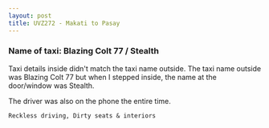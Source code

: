 ```yaml
---
layout: post
title: UVZ272 - Makati to Pasay
---
```


### Name of taxi: Blazing Colt 77 / Stealth

Taxi details inside didn't match the taxi name outside. The taxi name outside was Blazing Colt 77 but when I stepped inside, the name at the door/window was Stealth.

The driver was also on the phone the entire time. 

```Reckless driving, Dirty seats & interiors```
